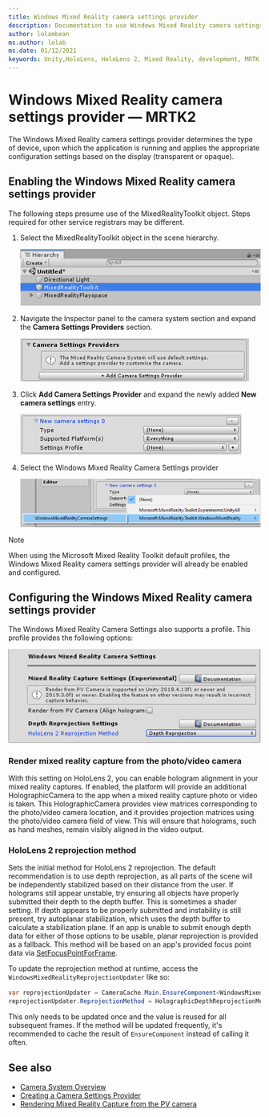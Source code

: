 ```yaml
---
title: Windows Mixed Reality camera settings provider
description: Documentation to use Windows Mixed Reality camera settings in MRTK
author: lolambean
ms.author: lolab
ms.date: 01/12/2021
keywords: Unity,HoloLens, HoloLens 2, Mixed Reality, development, MRTK, Camera,
---
```


# Windows Mixed Reality camera settings provider &#8212; MRTK2

The Windows Mixed Reality camera settings provider determines the type of device, upon which the application is running and applies the appropriate configuration settings based on the display (transparent or opaque).

## Enabling the Windows Mixed Reality camera settings provider

The following steps presume use of the MixedRealityToolkit object. Steps required for other service registrars may be different.

1. Select the MixedRealityToolkit object in the scene hierarchy.

    ![MRTK Configured Scene Hierarchy](../images/MRTK_ConfiguredHierarchy.png)

2. Navigate the Inspector panel to the camera system section and expand the **Camera Settings Providers** section.

    ![Expand settings providers](../images/camera-system/ExpandProviders.png)

3. Click **Add Camera Settings Provider** and expand the newly added **New camera settings** entry.

    ![Expand new settings provider](../images/camera-system/ExpandNewProvider.png)

4. Select the Windows Mixed Reality Camera Settings provider

    ![Select Windows Mixed Reality settings provider](../images/camera-system/SelectWindowsMixedRealitySettings.png)

> [!NOTE]
> When using the Microsoft Mixed Reality Toolkit default profiles, the Windows Mixed Reality camera settings provider will already be enabled and configured.

## Configuring the Windows Mixed Reality camera settings provider

The Windows Mixed Reality Camera Settings also supports a profile. This profile provides the following options:

![Windows Mixed Reality camera settings configuration](../images/camera-system/WMRCameraSettingsProfile.png)

### Render mixed reality capture from the photo/video camera

With this setting on HoloLens 2, you can enable hologram alignment in your mixed reality captures. If enabled, the platform will provide an additional HolographicCamera to the app when a mixed reality capture photo or video is taken. This HolographicCamera provides view matrices corresponding to the photo/video camera location, and it provides projection matrices using the photo/video camera field of view. This will ensure that holograms, such as hand meshes, remain visibly aligned in the video output.

### HoloLens 2 reprojection method

Sets the initial method for HoloLens 2 reprojection. The default recommendation is to use depth reprojection, as all parts of the scene will be independently stabilized based on their distance from the user. If holograms still appear unstable, try ensuring all objects have properly submitted their depth to the depth buffer. This is sometimes a shader setting. If depth appears to be properly submitted and instability is still present, try autoplanar stabilization, which uses the depth buffer to calculate a stabilization plane. If an app is unable to submit enough depth data for either of those options to be usable, planar reprojection is provided as a fallback. This method will be based on an app's provided focus point data via [SetFocusPointForFrame](https://docs.unity3d.com/2019.4/Documentation/ScriptReference/XR.WSA.HolographicSettings.SetFocusPointForFrame.html).

To update the reprojection method at runtime, access the `WindowsMixedRealityReprojectionUpdater` like so:

```c#
var reprojectionUpdater = CameraCache.Main.EnsureComponent<WindowsMixedRealityReprojectionUpdater>();
reprojectionUpdater.ReprojectionMethod = HolographicDepthReprojectionMethod.AutoPlanar;
```

This only needs to be updated once and the value is reused for all subsequent frames. If the method will be updated frequently, it's recommended to cache the result of `EnsureComponent` instead of calling it often.

## See also

- [Camera System Overview](camera-system-overview.md)
- [Creating a Camera Settings Provider](create-settings-provider.md)
- [Rendering Mixed Reality Capture from the PV camera](/windows/mixed-reality/mixed-reality-capture-for-developers#render-from-the-pv-camera-opt-in)
